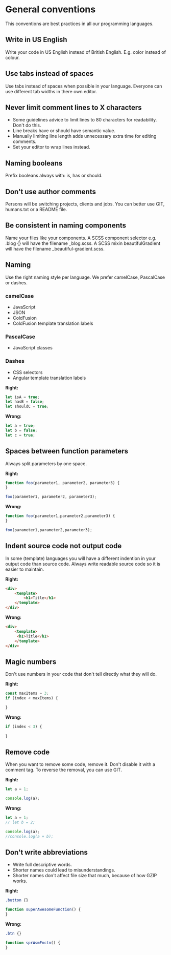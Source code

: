 # General conventions
This conventions are best practices in all our programming languages.

## Write in US English
Write your code in US English instead of British English. E.g. color instead of colour.

## Use tabs instead of spaces
Use tabs instead of spaces when possible in your language. Everyone can use different tab widths in there own editor.

## Never limit comment lines to X characters
- Some guidelines advice to limit lines to 80 characters for readability. Don't do this.
- Line breaks have or should have semantic value.
- Manually limiting line length adds unnecessary extra time for editing comments.
- Set your editor to wrap lines instead.

## Naming booleans
Prefix booleans always with: is, has or should.

## Don't use author comments
Persons will be switching projects, clients and jobs. You can better use GIT, humans.txt or a README file.

## Be consistent in naming components
Name your files like your components. A SCSS component selector e.g. .blog {} will have the filename _blog.scss. A SCSS mixin beautifulGradient will have the filename _beautiful-gradient.scss. 

## Naming
Use the right naming style per language. We prefer camelCase, PascalCase or dashes.

### camelCase
- JavaScript
- JSON
- ColdFusion
- ColdFusion template translation labels

### PascalCase
- JavaScript classes

### Dashes
- CSS selectors
- Angular template translation labels


**Right:**
```javascript
let isA = true;
let hasB = false;
let shouldC = true;
```

**Wrong:**
```javascript
let a = true;
let b = false;
let c = true;
```

## Spaces between function parameters
Always split parameters by one space.

**Right:**
```javascript
function foo(parameter1, parameter2, parameter3) {
}

foo(parameter1, parameter2, parameter3);
```

**Wrong:**
```javascript
function foo(parameter1,parameter2,parameter3) {
}

foo(parameter1,parameter2,parameter3);
```

## Indent source code not output code
In some (template) languages you will have a different indention in your output code than source code. Always write readable source code so it is easier to maintain.

**Right:**
```html
<div>
	<template>
		<h1>Title</h1>
	</template>
</div>
```

**Wrong:**
```html
<div>
	<template>
	 <h1>Title</h1>
	</template>
</div>
```

## Magic numbers
Don't use numbers in your code that don't tell directly what they will do.

**Right:**
```javascript
const maxItems = 3;
if (index < maxItems) {

}
```

**Wrong:**
```javascript
if (index < 3) {
	
}
```

## Remove code
When you want to remove some code, remove it. Don't disable it with a comment tag. To reverse the removal, you can use GIT.

**Right:**
```javascript
let a = 1;

console.log(a);
```

**Wrong:**
```javascript
let a = 1;
// let b = 2;

console.log(a);
//console.log(a + b);
```

## Don't write abbreviations
- Write full descriptive words.
- Shorter names could lead to misunderstandings.
- Shorter names don't affect file size that much, because of how GZIP works.

**Right:**
```css
.button {}
```
```javascript
function superAwesomeFunction() {
}
```


**Wrong:**
```css
.btn {}
```
```javascript
function sprWsmFnctn() {
}
```